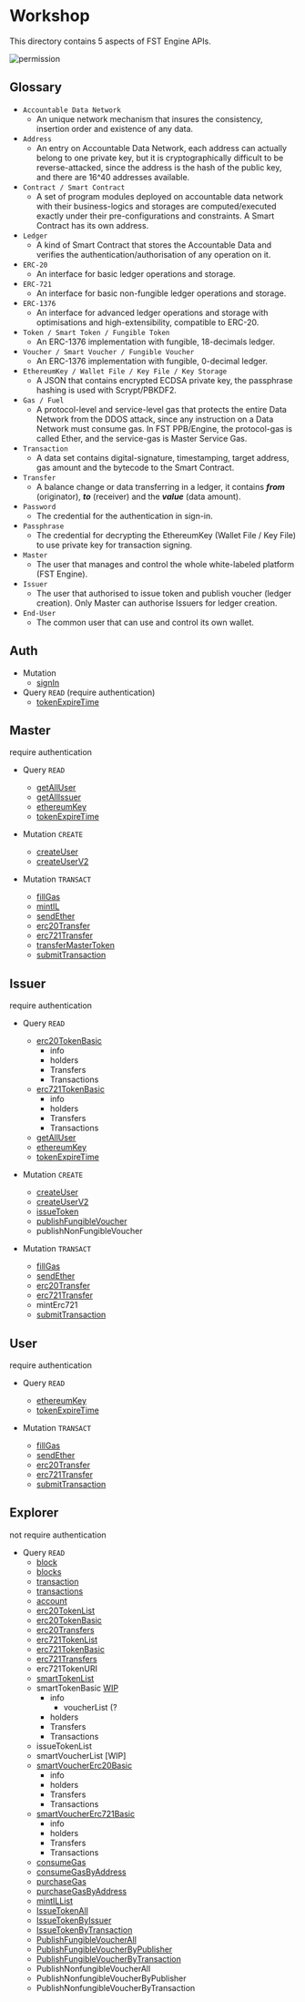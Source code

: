 # Workshop
This directory contains 5 aspects of FST Engine APIs.

![permission](/Workshop/images/permission.png)

## Glossary

- `Accountable Data Network`
  - An unique network mechanism that insures the consistency, insertion order and existence of any data.
- `Address`
  - An entry on Accountable Data Network, each address can actually belong to one private key, but it is cryptographically difficult to be reverse-attacked, since the address is the hash of the public key, and there are 16^40 addresses available.
- `Contract / Smart Contract`
  - A set of program modules deployed on accountable data network with their business-logics and storages are computed/executed exactly under their pre-configurations and constraints. A Smart Contract has its own address.
- `Ledger`
  - A kind of Smart Contract that stores the Accountable Data and verifies the authentication/authorisation of any operation on it.
- `ERC-20`
  - An interface for basic ledger operations and storage.
- `ERC-721`
  - An interface for basic non-fungible ledger operations and storage.
- `ERC-1376`
  - An interface for advanced ledger operations and storage with optimisations and high-extensibility, compatible to ERC-20.
- `Token / Smart Token / Fungible Token`
  - An ERC-1376 implementation with fungible, 18-decimals ledger.
- `Voucher / Smart Voucher / Fungible Voucher`
  - An ERC-1376 implementation with fungible, 0-decimal ledger.
- `EthereumKey / Wallet File / Key File / Key Storage`
  - A JSON that contains encrypted ECDSA private key, the passphrase hashing is used with Scrypt/PBKDF2.
- `Gas / Fuel`
  - A protocol-level and service-level gas that protects the entire Data Network from the DDOS attack, since any instruction on a Data Network must consume gas. In FST PPB/Engine, the protocol-gas is called Ether, and the service-gas is Master Service Gas.
- `Transaction`
  - A data set contains digital-signature, timestamping, target address, gas amount and the bytecode to the Smart Contract.
- `Transfer`
  - A balance change or data transferring in a ledger, it contains ***from*** (originator), ***to*** (receiver) and the ***value*** (data amount).
- `Password`
  - The credential for the authentication in sign-in.
- `Passphrase`
  - The credential for decrypting the EthereumKey (Wallet File / Key File) to use private key for transaction signing.
- `Master`
  - The user that manages and control the whole white-labeled platform (FST Engine).
- `Issuer`
  - The user that authorised to issue token and publish voucher (ledger creation). Only Master can authorise Issuers for ledger creation.
- `End-User`
  - The common user that can use and control its own wallet.

## Auth
- Mutation
  - [signIn](/Workshop/signin/signIn.md)
- Query `READ` (require authentication)
  - [tokenExpireTime](/Workshop/engine/tokenExpireTime.md)

## Master
require authentication
- Query `READ`
  - [getAllUser](/Workshop/engine/getAllUser.md)
  - [getAllIssuer](/Workshop/engine/getAllIssuer.md)
  - [ethereumKey](/Workshop/engine/ethereumKey.md)
  - [tokenExpireTime](/Workshop/engine/tokenExpireTime.md)

- Mutation `CREATE`
  - [createUser](/Workshop/engine/createUser.md)
  - [createUserV2](/Workshop/engine/createUserV2.md)

- Mutation `TRANSACT`
  - [fillGas](/Workshop/engine/fillGas.md)
  - [mintIL](/Workshop/engine/mintIL.md)
  - [sendEther](/Workshop/engine/sendEther.md)
  - [erc20Transfer](/Workshop/engine/erc20Transfer.md)
  - [erc721Transfer](/Workshop/engine/erc721Transfer.md)
  - [transferMasterToken](/Workshop/engine/transferMasterToken.md)
  - [submitTransaction](/Workshop/engine/submitTransaction.md)


## Issuer
require authentication
- Query `READ`
  - [erc20TokenBasic](/Workshop/explorer/erc20TokenBasic.md)
    - info
    - holders
    - Transfers
    - Transactions
  - [erc721TokenBasic](/Workshop/explorer/erc721TokenBasic.md)
    - info
    - holders
    - Transfers
    - Transactions
  - [getAllUser](/Workshop/engine/getAllUser.md)
  - [ethereumKey](/Workshop/engine/ethereumKey.md)
  - [tokenExpireTime](/Workshop/engine/tokenExpireTime.md)

- Mutation `CREATE`
  - [createUser](/Workshop/engine/createUser.md)
  - [createUserV2](/Workshop/engine/createUserV2.md)
  - [issueToken](/Workshop/engine/issueToken.md)
  - [publishFungibleVoucher](/Workshop/engine/publishFungibleVoucher.md)
  - publishNonFungibleVoucher

- Mutation `TRANSACT`
  - [fillGas](/Workshop/engine/fillGas.md)
  - [sendEther](/Workshop/engine/sendEther.md)
  - [erc20Transfer](/Workshop/engine/erc20Transfer.md)
  - [erc721Transfer](/Workshop/engine/erc721Transfer.md)
  - mintErc721
  - [submitTransaction](/Workshop/engine/submitTransaction.md)


## User
require authentication
- Query `READ`
  - [ethereumKey](/Workshop/engine/ethereumKey.md)
  - [tokenExpireTime](/Workshop/engine/tokenExpireTime.md)

- Mutation `TRANSACT`
  - [fillGas](/Workshop/engine/fillGas.md)
  - [sendEther](/Workshop/engine/sendEther.md)
  - [erc20Transfer](/Workshop/engine/erc20Transfer.md)
  - [erc721Transfer](/Workshop/engine/erc721Transfer.md)
  - [submitTransaction](/Workshop/engine/submitTransaction.md)


## Explorer
not require authentication
- Query `READ`
  - [block](/Workshop/explorer/block.md)
  - [blocks](/Workshop/explorer/blocks.md)
  - [transaction](/Workshop/explorer/transaction.md)
  - [transactions](/Workshop/explorer/transactions.md)
  - [account](/Workshop/explorer/account.md)
  - [erc20TokenList](/Workshop/explorer/erc20TokenList.md)
  - [erc20TokenBasic](/Workshop/explorer/erc20TokenBasic.md)
  - [erc20Transfers](/Workshop/explorer/erc20Transfers.md)
  - [erc721TokenList](/Workshop/explorer/erc721TokenList.md)
  - [erc721TokenBasic](/Workshop/explorer/erc721TokenBasic.md)
  - [erc721Transfers](/Workshop/explorer/erc721Transfers.md)
  - erc721TokenURI
  - [smartTokenList](/Workshop/explorer/smartTokenList.md)
  - smartTokenBasic [WIP](/Workshop/explorer/smartTokenBasic.md)
    - info
      - voucherList (?
    - holders
    - Transfers
    - Transactions
  - issueTokenList
  - smartVoucherList [WIP]
  - [smartVoucherErc20Basic](/Workshop/explorer/smartVoucherErc20Basic.md)
    - info
    - holders
    - Transfers
    - Transactions
  - [smartVoucherErc721Basic](/Workshop/explorer/smartVoucherErc721Basic.md)
    - info
    - holders
    - Transfers
    - Transactions
  - [consumeGas](/Workshop/explorer/consumeGas.md)
  - [consumeGasByAddress](/Workshop/explorer/consumeGasByAddress.md)
  - [purchaseGas](/Workshop/explorer/purchaseGas.md)
  - [purchaseGasByAddress](/Workshop/explorer/purchaseGasByAddress.md)
  - [mintILList](/Workshop/explorer/mintILList.md)
  - [IssueTokenAll](/Workshop/explorer/IssueTokenAll.md)
  - [IssueTokenByIssuer](/Workshop/explorer/IssueTokenByIssuer.md)
  - [IssueTokenByTransaction](/Workshop/explorer/IssueTokenByTransaction.md)
  - [PublishFungibleVoucherAll](/Workshop/explorer/PublishFungibleVoucherAll.md)
  - [PublishFungibleVoucherByPublisher](/Workshop/explorer/PublishFungibleVoucherByPublisher.md)
  - [PublishFungibleVoucherByTransaction](/Workshop/explorer/PublishFungibleVoucherByTransaction.md)
  - PublishNonfungibleVoucherAll
  - PublishNonfungibleVoucherByPublisher
  - PublishNonfungibleVoucherByTransaction

